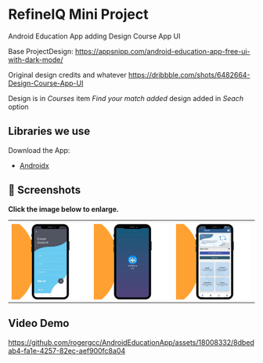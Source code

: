 # RefineIQ Mini Project 

 Android Education App adding Design Course App UI
 
 Base ProjectDesign: https://appsnipp.com/android-education-app-free-ui-with-dark-mode/
 
 Original design credits and whatever https://dribbble.com/shots/6482664-Design-Course-App-UI
 
 Design is in *Courses* item
 _Find your match added_ design added in *Seach* option
  
  ## Libraries we use

Download the App:

- [Androidx](https://developer.android.com/jetpack/androidx)


  
 ## 📸 Screenshots

**Click the image below to enlarge.**

<table>
  <tr>
     <td></td>
     <td></td>
     <td></td>
  </tr>
  <tr>
    <td><img src="Music App Instagram Post_20250505_202133_0000.png" width=270 height=auto></td>
    <td><img src="Music App Instagram Post_20250505_202018_0000.png" width=270 height=auto></td>
    <td><img src="Music App Instagram Post_20250505_201951_0000.png" width=270 height=auto></td>
  </tr>
 </table>

## Video Demo


https://github.com/rogergcc/AndroidEducationApp/assets/18008332/8dbedab4-fa1e-4257-82ec-aef900fc8a04



